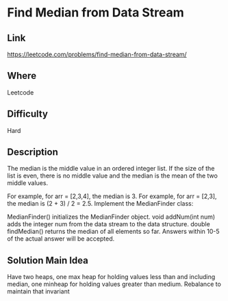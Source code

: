 # Find Median from Data Stream

## Link

https://leetcode.com/problems/find-median-from-data-stream/

## Where

Leetcode

## Difficulty

Hard

## Description

The median is the middle value in an ordered integer list. If the size of the list is even, there is no middle value and the median is the mean of the two middle values.

For example, for arr = [2,3,4], the median is 3.
For example, for arr = [2,3], the median is (2 + 3) / 2 = 2.5.
Implement the MedianFinder class:

MedianFinder() initializes the MedianFinder object.
void addNum(int num) adds the integer num from the data stream to the data structure.
double findMedian() returns the median of all elements so far. Answers within 10-5 of the actual answer will be accepted.

## Solution Main Idea

Have two heaps, one max heap for holding values less than and including median, one minheap for holding values greater than medium. Rebalance to maintain that invariant

